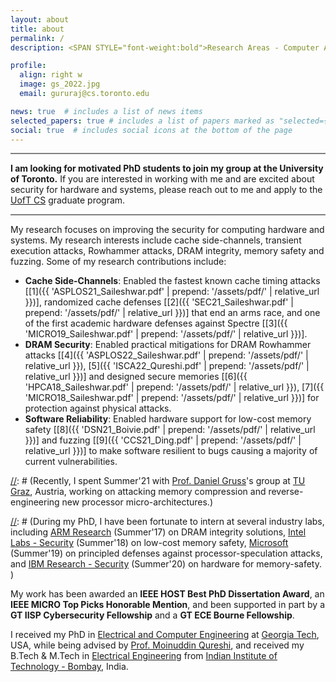 ```yaml
---
layout: about
title: about
permalink: /
description: <SPAN STYLE="font-weight:bold">Research Areas - Computer Architecture and Systems Security.</SPAN><br> <SPAN><font color="rgb(0,42,92)"><b><a href="http://csng.cs.toronto.edu/faculty.php#:~:text=Gururaj">Assistant Professor in Computer Science, University of Toronto</a></b></font> (starting Fall 2023)</SPAN><br> <SPAN><b>Post-Doctoral Researcher, NVIDIA Research</b> (2022 - now)</SPAN> 

profile:
  align: right w
  image: gs_2022.jpg
  email: gururaj@cs.toronto.edu 

news: true  # includes a list of news items
selected_papers: true # includes a list of papers marked as "selected={true}"
social: true  # includes social icons at the bottom of the page
---
```


<p>
<hr style="height:2px;border-width:0;color:gray;background-color:gray;max-width: 900px; margin-left:0;">
<font id="highlighted_text"><b>I am looking for motivated PhD students to join my group at the University of Toronto.</b></font> If you are interested in working with me and are excited about security for hardware and systems, please reach out to me and apply to the <a href="https://web.cs.toronto.edu/graduate/how-to-apply">UofT CS</a> graduate program.<br>
<hr  style="height:2px;border-width:0;color:gray;background-color:gray;max-width: 900px; margin-left:0;">
</p>

My research focuses on improving the security for computing hardware and systems. My research interests include cache side-channels, transient execution attacks, Rowhammer attacks, DRAM integrity, memory safety and fuzzing. Some of my research contributions include:
* **Cache Side-Channels**: Enabled the fastest known cache timing attacks \[[1]({{ 'ASPLOS21_Saileshwar.pdf' | prepend: '/assets/pdf/' | relative_url }})\], randomized cache defenses \[[2]({{ 'SEC21_Saileshwar.pdf' | prepend: '/assets/pdf/' | relative_url }})\] that end an arms race, and one of the first academic hardware defenses against Spectre \[[3]({{ 'MICRO19_Saileshwar.pdf' | prepend: '/assets/pdf/' | relative_url }})\].
* **DRAM Security**: Enabled practical  mitigations for DRAM Rowhammer attacks \[[4]({{ 'ASPLOS22_Saileshwar.pdf' | prepend: '/assets/pdf/' | relative_url }}), [5]({{ 'ISCA22_Qureshi.pdf' | prepend: '/assets/pdf/' | relative_url }})\] and designed secure memories \[[6]({{ 'HPCA18_Saileshwar.pdf' | prepend: '/assets/pdf/' | relative_url }}), [7]({{ 'MICRO18_Saileshwar.pdf' | prepend: '/assets/pdf/' | relative_url }})\] for protection against physical attacks.
* **Software Reliability**: Enabled hardware support for low-cost memory safety \[[8]({{ 'DSN21_Boivie.pdf' | prepend: '/assets/pdf/' | relative_url }})\] and fuzzing \[[9]({{ 'CCS21_Ding.pdf' | prepend: '/assets/pdf/' | relative_url }})\] to make software resilient to bugs causing a majority of current vulnerabilities. 

[//]: # (**My research designs low cost and principled security solutions for hardware.** I am interested in a variety of topics at the intersection of computer architecture and security, including cache side-channel resilience, transient execution attacks and defenses in processors, rowhammer attacks and memory integrity, memory safety, and others. )

[//]: # (Recently, I spent Summer'21 with [Prof. Daniel Gruss](https://gruss.cc/)'s group at [TU Graz](https://www.iaik.tugraz.at/), Austria, working on attacking memory compression and reverse-engineering new processor micro-architectures.)

[//]: # (During my PhD, I have been fortunate to intern at several industry labs, including [ARM Research](https://www.arm.com/resources/research) (Summer'17) on DRAM integrity solutions, [Intel Labs - Security](https://www.intel.com/content/www/us/en/research/overview.html) (Summer'18) on low-cost memory safety, [Microsoft](https://www.microsoft.com/en-us/research/) (Summer'19) on principled defenses against processor-speculation attacks, and [IBM Research - Security](https://researcher.watson.ibm.com/researcher/view_group.php?id=2720) (Summer'20) on hardware for memory-safety. )

My work has been awarded an **IEEE HOST Best PhD Dissertation Award**,  an **IEEE MICRO Top Picks Honorable Mention**, and been supported in part by a **GT IISP Cybersecurity Fellowship** and a **GT ECE Bourne Fellowship**.

I received my PhD in [Electrical and Computer Engineering](https://www.ece.gatech.edu/) at [Georgia Tech](http://www.gatech.edu/), USA, while being advised by [Prof. Moinuddin Qureshi](https://www.cc.gatech.edu/~moin/), and received my B.Tech & M.Tech in [Electrical Engineering](http://www.ee.iitb.ac.in/) from [Indian Institute of Technology - Bombay](http://www.iitb.ac.in/), India.
